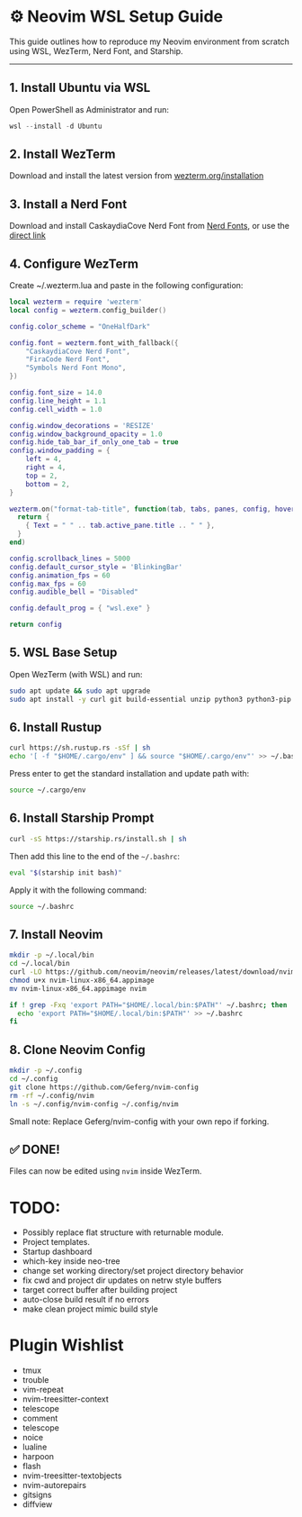 # ⚙️ Neovim WSL Setup Guide

This guide outlines how to reproduce my Neovim environment from scratch using WSL, WezTerm, Nerd Font, and Starship.

---

## 1. Install Ubuntu via WSL

Open PowerShell as Administrator and run:
```powershell
wsl --install -d Ubuntu
```

## 2. Install WezTerm
Download and install the latest version from [wezterm.org/installation](https://wezterm.org/installation.html)

## 3. Install a Nerd Font
Download and install CaskaydiaCove Nerd Font from [Nerd Fonts](https://www.nerdfonts.com/font-downloads), or use the [direct link](https://github.com/ryanoasis/nerd-fonts/releases/download/v3.4.0/CascadiaCode.zip)

## 4. Configure WezTerm
Create ~/.wezterm.lua and paste in the following configuration:
```lua
local wezterm = require 'wezterm'
local config = wezterm.config_builder()

config.color_scheme = "OneHalfDark"

config.font = wezterm.font_with_fallback({
    "CaskaydiaCove Nerd Font",
    "FiraCode Nerd Font",
    "Symbols Nerd Font Mono",
})

config.font_size = 14.0
config.line_height = 1.1
config.cell_width = 1.0

config.window_decorations = 'RESIZE'
config.window_background_opacity = 1.0
config.hide_tab_bar_if_only_one_tab = true
config.window_padding = {
    left = 4,
    right = 4,
    top = 2,
    bottom = 2,
}

wezterm.on("format-tab-title", function(tab, tabs, panes, config, hover, max_width)
  return {
    { Text = " " .. tab.active_pane.title .. " " },
  }
end)

config.scrollback_lines = 5000
config.default_cursor_style = 'BlinkingBar'
config.animation_fps = 60
config.max_fps = 60
config.audible_bell = "Disabled"

config.default_prog = { "wsl.exe" }

return config
```

## 5. WSL Base Setup
Open WezTerm (with WSL) and run:
```bash
sudo apt update && sudo apt upgrade
sudo apt install -y curl git build-essential unzip python3 python3-pip python3-venv
```
## 6. Install Rustup
```bash
curl https://sh.rustup.rs -sSf | sh
echo '[ -f "$HOME/.cargo/env" ] && source "$HOME/.cargo/env"' >> ~/.bashrc
```

Press enter to get the standard installation and update path with:
```bash
source ~/.cargo/env
```

## 6. Install Starship Prompt
```bash
curl -sS https://starship.rs/install.sh | sh
```
Then add this line to the end of the `~/.bashrc`:
```bash
eval "$(starship init bash)"
```
Apply it with the following command:
```bash
source ~/.bashrc
```

## 7. Install Neovim
```bash
mkdir -p ~/.local/bin
cd ~/.local/bin
curl -LO https://github.com/neovim/neovim/releases/latest/download/nvim-linux-x86_64.appimage
chmod u+x nvim-linux-x86_64.appimage
mv nvim-linux-x86_64.appimage nvim

if ! grep -Fxq 'export PATH="$HOME/.local/bin:$PATH"' ~/.bashrc; then
  echo 'export PATH="$HOME/.local/bin:$PATH"' >> ~/.bashrc
fi
```

##  8. Clone Neovim Config
```bash
mkdir -p ~/.config
cd ~/.config
git clone https://github.com/Geferg/nvim-config
rm -rf ~/.config/nvim
ln -s ~/.config/nvim-config ~/.config/nvim
```

Small note: Replace Geferg/nvim-config with your own repo if forking.

## ✅ DONE!
Files can now be edited using `nvim` inside WezTerm.

# TODO:
- Possibly replace flat structure with returnable module.
- Project templates.
- Startup dashboard
- which-key inside neo-tree
- change set working directory/set project directory behavior
- fix cwd and project dir updates on netrw style buffers
- target correct buffer after building project
- auto-close build result if no errors
- make clean project mimic build style

# Plugin Wishlist
- tmux
- trouble
- vim-repeat
- nvim-treesitter-context
- telescope
- comment
- telescope
- noice
- lualine
- harpoon
- flash
- nvim-treesitter-textobjects
- nvim-autorepairs
- gitsigns
- diffview


